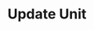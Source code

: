 ---
title: Update Unit
excerpt: Update an existing unit. User must be a contributor.
api:
  file: agencies.json
  operationId: updateUnit
deprecated: false
hidden: false
metadata:
  title: ''
  description: ''
  robots: index
next:
  description: ''
---